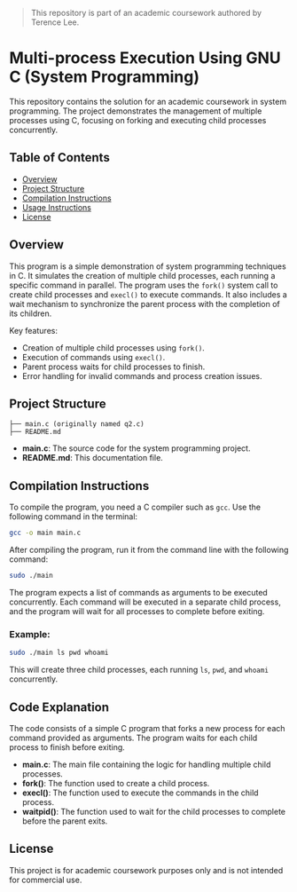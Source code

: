> This repository is part of an academic coursework authored by Terence Lee.

# Multi-process Execution Using GNU C (System Programming)

This repository contains the solution for an academic coursework in system programming. The project demonstrates the management of multiple processes using C, focusing on forking and executing child processes concurrently.

## Table of Contents

- [Overview](#overview)
- [Project Structure](#project-structure)
- [Compilation Instructions](#compilation-instructions)
- [Usage Instructions](#usage-instructions)
- [License](#license)

## Overview

This program is a simple demonstration of system programming techniques in C. It simulates the creation of multiple child processes, each running a specific command in parallel. The program uses the `fork()` system call to create child processes and `execl()` to execute commands. It also includes a wait mechanism to synchronize the parent process with the completion of its children.

Key features:
- Creation of multiple child processes using `fork()`.
- Execution of commands using `execl()`.
- Parent process waits for child processes to finish.
- Error handling for invalid commands and process creation issues.

## Project Structure

```
├── main.c (originally named q2.c)
├── README.md
```

- **main.c**: The source code for the system programming project.
- **README.md**: This documentation file.

## Compilation Instructions

To compile the program, you need a C compiler such as `gcc`. Use the following command in the terminal:

```bash
gcc -o main main.c
```

After compiling the program, run it from the command line with the following command:

```bash
sudo ./main
```

The program expects a list of commands as arguments to be executed concurrently. Each command will be executed in a separate child process, and the program will wait for all processes to complete before exiting.

### Example:

```bash
sudo ./main ls pwd whoami
```

This will create three child processes, each running `ls`, `pwd`, and `whoami` concurrently.

## Code Explanation

The code consists of a simple C program that forks a new process for each command provided as arguments. The program waits for each child process to finish before exiting.

- **main.c**: The main file containing the logic for handling multiple child processes.
- **fork()**: The function used to create a child process.
- **execl()**: The function used to execute the commands in the child process.
- **waitpid()**: The function used to wait for the child processes to complete before the parent exits.


## License

This project is for academic coursework purposes only and is not intended for commercial use.
